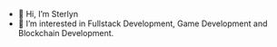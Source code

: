 - 👋 Hi, I’m Sterlyn
- 👀 I’m interested in Fullstack Development, Game Development and Blockchain Development.


<!---
sterlyn-t/sterlyn-t is a ✨ special ✨ repository because its `README.md` (this file) appears on your GitHub profile.
You can click the Preview link to take a look at your changes.
--->
